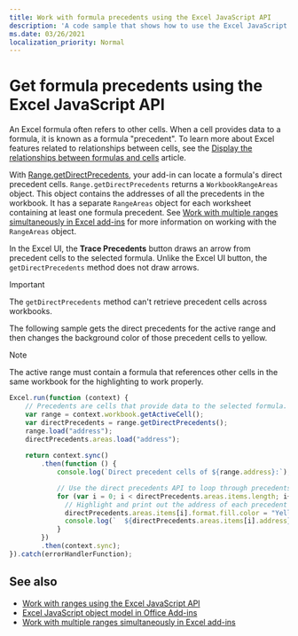 ```yaml
---
title: Work with formula precedents using the Excel JavaScript API
description: 'A code sample that shows how to use the Excel JavaScript API to retrieve formula precedents.' 
ms.date: 03/26/2021 
localization_priority: Normal
---
```


# Get formula precedents using the Excel JavaScript API

An Excel formula often refers to other cells. When a cell provides data to a formula, it is known as a formula "precedent". To learn more about Excel features related to relationships between cells, see the [Display the relationships between formulas and cells](https://support.microsoft.com/office/display-the-relationships-between-formulas-and-cells-a59bef2b-3701-46bf-8ff1-d3518771d507) article. 

With [Range.getDirectPrecedents](/javascript/api/excel/excel.range#getdirectprecedents--), your add-in can locate a formula's direct precedent cells. `Range.getDirectPrecedents` returns a `WorkbookRangeAreas` object. This object contains the addresses of all the precedents in the workbook. It has a separate `RangeAreas` object for each worksheet containing at least one formula precedent. See [Work with multiple ranges simultaneously in Excel add-ins](excel-add-ins-multiple-ranges.md) for more information on working with the `RangeAreas` object.

In the Excel UI, the **Trace Precedents** button draws an arrow from precedent cells to the selected formula. Unlike the Excel UI button, the `getDirectPrecedents` method does not draw arrows. 

> [!IMPORTANT]
> The `getDirectPrecedents` method can't retrieve precedent cells across workbooks. 

The following sample gets the direct precedents for the active range and then changes the background color of those precedent cells to yellow. 

> [!NOTE]
> The active range must contain a formula that references other cells in the same workbook for the highlighting to work properly. 

```js
Excel.run(function (context) {
    // Precedents are cells that provide data to the selected formula.
    var range = context.workbook.getActiveCell();
    var directPrecedents = range.getDirectPrecedents();
    range.load("address");
    directPrecedents.areas.load("address");
    
    return context.sync()
        .then(function () {
            console.log(`Direct precedent cells of ${range.address}:`);

            // Use the direct precedents API to loop through precedents of the active cell.
            for (var i = 0; i < directPrecedents.areas.items.length; i++) {
              // Highlight and print out the address of each precedent cell.
              directPrecedents.areas.items[i].format.fill.color = "Yellow";
              console.log(`  ${directPrecedents.areas.items[i].address}`);
            }
        })
        .then(context.sync);
}).catch(errorHandlerFunction);
```

## See also

- [Work with ranges using the Excel JavaScript API](excel-add-ins-ranges.md)
- [Excel JavaScript object model in Office Add-ins](excel-add-ins-core-concepts.md)
- [Work with multiple ranges simultaneously in Excel add-ins](excel-add-ins-multiple-ranges.md)
